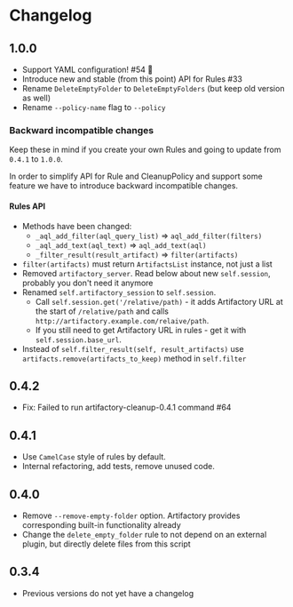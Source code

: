 # Changelog

## 1.0.0
- Support YAML configuration! #54 🎉
- Introduce new and stable (from this point) API for Rules #33
- Rename `DeleteEmptyFolder` to `DeleteEmptyFolders` (but keep old version as well)
- Rename `--policy-name` flag to `--policy`

### Backward incompatible changes
Keep these in mind if you create your own Rules and going to update from `0.4.1` to `1.0.0`.

In order to simplify API for Rule and CleanupPolicy and support some feature we have to introduce backward incompatible changes.

#### Rules API
- Methods have been changed:
  - `_aql_add_filter(aql_query_list)` => `aql_add_filter(filters)`
  - `_aql_add_text(aql_text)` => `aql_add_text(aql)`
  - `_filter_result(result_artifact)` => `filter(artifacts)`
- `filter(artifacts)` must return `ArtifactsList` instance, not just a list
- Removed `artifactory_server`. Read below about new `self.session`, probably you don't need it anymore
- Renamed `self.artifactory_session` to `self.session`. 
  - Call `self.session.get('/relative/path)` - it adds Artifactory URL at the start of `/relative/path` and calls `http://artifactory.example.com/relaive/path`.
  - If you still need to get Artifactory URL in rules - get it with `self.session.base_url`.
- Instead of `self.filter_result(self, result_artifacts)` use `artifacts.remove(artifacts_to_keep)` method in `self.filter`

## 0.4.2
- Fix: Failed to run artifactory-cleanup-0.4.1 command #64

## 0.4.1

- Use `CamelCase` style of rules by default.
- Internal refactoring, add tests, remove unused code.

## 0.4.0

- Remove `--remove-empty-folder` option. Artifactory provides corresponding built-in functionality already
- Change the `delete_empty_folder` rule to not depend on an external plugin, but directly delete files from this script

## 0.3.4

* Previous versions do not yet have a changelog
